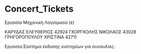 # Concert_Tickets

Εργασία Μηχανική Λογισμικού (ε) 

ΚΑΡΥΔΑΣ ΕΛΕΥΘΕΡΙΟΣ 42924
ΓΚΟΡΓΚΟΛΗΣ ΝΙΚΟΛΑΟΣ 43028
ΓΡΗΓΟΡΟΠΟΥΛΟΥ ΧΡΙΣΤΙΝΑ 42711

Εργασία:Σύστημα έκδοσης εισιτηρίων για συναυλίες.
